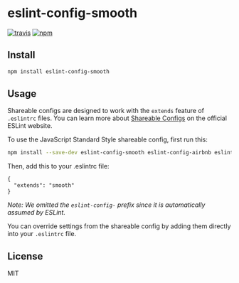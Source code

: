 # eslint-config-smooth

[![travis][travis-image]][travis-url]
[![npm][npm-image]][npm-url]

[travis-image]: https://img.shields.io/travis/smooth-code/eslint-config-smooth/master.svg
[travis-url]: https://travis-ci.org/smooth-code/eslint-config-smooth
[npm-image]: https://img.shields.io/npm/v/eslint-config-smooth.svg
[npm-url]: https://npmjs.org/package/eslint-config-smooth

## Install

```bash
npm install eslint-config-smooth
```

## Usage

Shareable configs are designed to work with the `extends` feature of `.eslintrc` files.
You can learn more about
[Shareable Configs](http://eslint.org/docs/developer-guide/shareable-configs) on the
official ESLint website.

To use the JavaScript Standard Style shareable config, first run this:

```bash
npm install --save-dev eslint-config-smooth eslint-config-airbnb eslint-config-prettier eslint-plugin-import eslint-plugin-jsx-a11y eslint-plugin-react babel-eslint eslint
```

Then, add this to your .eslintrc file:

```
{
  "extends": "smooth"
}
```

_Note: We omitted the `eslint-config-` prefix since it is automatically assumed by ESLint._

You can override settings from the shareable config by adding them directly into your
`.eslintrc` file.

## License

MIT
